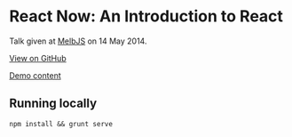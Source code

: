 React Now: An Introduction to React
===================================

Talk given at [MelbJS](http://melbjs.com/) on 14 May 2014.

[View on GitHub](http://rianmcguire.github.io/react-talk/)

[Demo content](http://github.com/rianmcguire/react-talk-demos/)

Running locally
---------------

    npm install && grunt serve